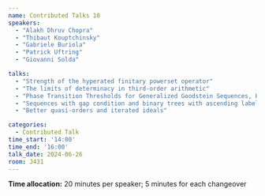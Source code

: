 ```yaml
---
name: Contributed Talks 10
speakers: 
  - "Alakh Dhruv Chopra"
  - "Thibaut Kouptchinsky"
  - "Gabriele Buriola"
  - "Patrick Uftring"
  - "Giovanni Solda"

talks: 
  - "Strength of the hyperated finitary powerset operator"
  - "The limits of determinacy in third-order arithmetic"
  - "Phase Transition Thresholds for Generalized Goodstein Sequences, Hydra Games and Ackermannian Functions."
  - "Sequences with gap condition and binary trees with ascending labels"
  - "Better quasi-orders and iterated ideals"

categories:
  - Contributed Talk
time_start: '14:00'
time_end: '16:00'
talk_date: 2024-06-26
room: J431
---
```

**Time allocation:** 20 minutes per speaker; 5 minutes for each changeover
